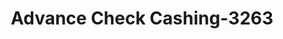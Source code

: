 ---
f_zip-code: 97424
f_state-code: OR
title: Advance Check Cashing-3263
f_phone: 541-767-2311
f_city-only: Grove
f_address: 819 East Main Street Cottage Grove
f_location-unique-id: '3263'
slug: advance-check-cashing-3263
updated-on: '2024-05-30T13:46:58.046Z'
created-on: '2024-05-30T13:36:59.803Z'
published-on: '2024-05-30T13:54:32.469Z'
f_city-state: cms/city/grove-or.md
f_company: cms/company/advance-check-cashing.md
f_state: cms/state/oregon.md
layout: '[payday-loan].html'
tags: payday-loan
---